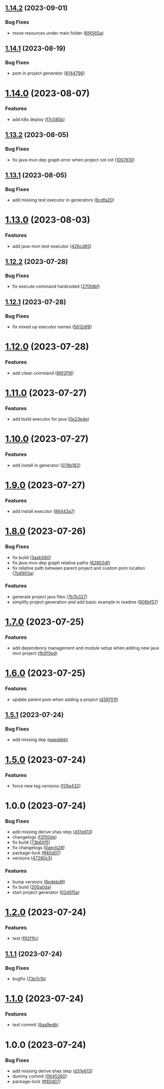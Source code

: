 ## [1.14.2](https://github.com/dubemarcantoine/nx-dev-tools/compare/java-mvn/v1.14.1...java-mvn/v1.14.2) (2023-09-01)


### Bug Fixes

* move resources under main folder ([6f4565a](https://github.com/dubemarcantoine/nx-dev-tools/commit/6f4565a24a1d1493fdf8332e1114c0a71b99975f))

## [1.14.1](https://github.com/dubemarcantoine/nx-dev-tools/compare/java-mvn/v1.14.0...java-mvn/v1.14.1) (2023-08-19)


### Bug Fixes

* pom in project generator ([8144796](https://github.com/dubemarcantoine/nx-dev-tools/commit/8144796649c70afe498258e6dcbad3d3f73c2dbd))

# [1.14.0](https://github.com/dubemarcantoine/nx-dev-tools/compare/java-mvn/v1.13.2...java-mvn/v1.14.0) (2023-08-07)


### Features

* add k8s deploy ([f7c085b](https://github.com/dubemarcantoine/nx-dev-tools/commit/f7c085b2b2c5793ee0a12c608311e2c96447a7b4))

## [1.13.2](https://github.com/dubemarcantoine/nx-dev-tools/compare/java-mvn/v1.13.1...java-mvn/v1.13.2) (2023-08-05)


### Bug Fixes

* fix java-mvn dep graph error when project not init ([1007610](https://github.com/dubemarcantoine/nx-dev-tools/commit/10076101f059a49c79234f962a2a1ad2fdec3cac))

## [1.13.1](https://github.com/dubemarcantoine/nx-dev-tools/compare/java-mvn/v1.13.0...java-mvn/v1.13.1) (2023-08-05)


### Bug Fixes

* add missing test executor in generators ([6cdfa20](https://github.com/dubemarcantoine/nx-dev-tools/commit/6cdfa201c3cf368ee0dfeef7985c17402ffea7dc))

# [1.13.0](https://github.com/dubemarcantoine/nx-dev-tools/compare/java-mvn/v1.12.2...java-mvn/v1.13.0) (2023-08-03)


### Features

* add java-mvn test-executor ([426cd95](https://github.com/dubemarcantoine/nx-dev-tools/commit/426cd95dc4f26b9e946a98d7ed4e56e3902f9811))

## [1.12.2](https://github.com/dubemarcantoine/nx-dev-tools/compare/java-mvn/v1.12.1...java-mvn/v1.12.2) (2023-07-28)


### Bug Fixes

* fix execute command hardcoded ([270fdbf](https://github.com/dubemarcantoine/nx-dev-tools/commit/270fdbff832b4001ab2db675d45311f350eb1c87))

## [1.12.1](https://github.com/dubemarcantoine/nx-dev-tools/compare/java-mvn/v1.12.0...java-mvn/v1.12.1) (2023-07-28)


### Bug Fixes

* fix mixed up executor names ([5612df8](https://github.com/dubemarcantoine/nx-dev-tools/commit/5612df8107c3cf5a833790debc79a02f7426b146))

# [1.12.0](https://github.com/dubemarcantoine/nx-dev-tools/compare/java-mvn/v1.11.0...java-mvn/v1.12.0) (2023-07-28)


### Features

* add clean command ([86f2f16](https://github.com/dubemarcantoine/nx-dev-tools/commit/86f2f16e3099689c9c83fe9f6958dbae34a63b87))

# [1.11.0](https://github.com/dubemarcantoine/nx-dev-tools/compare/java-mvn/v1.10.0...java-mvn/v1.11.0) (2023-07-27)


### Features

* add build executor for java ([0e23e4e](https://github.com/dubemarcantoine/nx-dev-tools/commit/0e23e4e9f555a310eaec04c29c2309e2d6dfb996))

# [1.10.0](https://github.com/dubemarcantoine/nx-dev-tools/compare/java-mvn/v1.9.0...java-mvn/v1.10.0) (2023-07-27)


### Features

* add install in generator ([078b182](https://github.com/dubemarcantoine/nx-dev-tools/commit/078b182d64500c9bf9ef6f927223ab55d00838c7))

# [1.9.0](https://github.com/dubemarcantoine/nx-dev-tools/compare/java-mvn/v1.8.0...java-mvn/v1.9.0) (2023-07-27)


### Features

* add install executor ([86443a7](https://github.com/dubemarcantoine/nx-dev-tools/commit/86443a7125fb946c0e00a39173a7daa5f4a121cf))

# [1.8.0](https://github.com/dubemarcantoine/nx-dev-tools/compare/java-mvn/v1.7.0...java-mvn/v1.8.0) (2023-07-26)


### Bug Fixes

* fix build ([3aeb580](https://github.com/dubemarcantoine/nx-dev-tools/commit/3aeb580fbacc772d94727385821a2544e2b948d2))
* fix java-mvn dep graph relative paths ([82802df](https://github.com/dubemarcantoine/nx-dev-tools/commit/82802dfea9ec4c2e910c42a1dcabdf4ebf111c7f))
* fix relative path between parent project and custom pom location ([7b6903a](https://github.com/dubemarcantoine/nx-dev-tools/commit/7b6903a7e7fc44c9e404ed676b16b200f7421e1c))


### Features

* generate project java files ([7b7b327](https://github.com/dubemarcantoine/nx-dev-tools/commit/7b7b327c82e77d35ce581fcce92c84bc63b413b9))
* simplify project generation and add basic example in readme ([906bf57](https://github.com/dubemarcantoine/nx-dev-tools/commit/906bf57a555783bc98042b3315b70e0d59a90a31))

# [1.7.0](https://github.com/dubemarcantoine/nx-dev-tools/compare/java-mvn/v1.6.0...java-mvn/v1.7.0) (2023-07-25)


### Features

* add dependency management and module setup when adding new java mvn project ([fb0f0ed](https://github.com/dubemarcantoine/nx-dev-tools/commit/fb0f0ed2604532174208cee1b51404d7ef12c719))

# [1.6.0](https://github.com/dubemarcantoine/nx-dev-tools/compare/java-mvn/v1.5.1...java-mvn/v1.6.0) (2023-07-25)


### Features

* update parent pom when adding a project ([d39701f](https://github.com/dubemarcantoine/nx-dev-tools/commit/d39701f3a1252c64f0b78c10da2023a179fe1592))

## [1.5.1](https://github.com/dubemarcantoine/nx-dev-tools/compare/java-mvn/v1.5.0...java-mvn/v1.5.1) (2023-07-24)


### Bug Fixes

* add missing dep ([eaeddeb](https://github.com/dubemarcantoine/nx-dev-tools/commit/eaeddebea9004df993319d76ec4d00ec173bfe7e))

# [1.5.0](https://github.com/dubemarcantoine/nx-dev-tools/compare/java-mvn/v1.4.0...java-mvn/v1.5.0) (2023-07-24)


### Features

* force new tag versions ([f29a432](https://github.com/dubemarcantoine/nx-dev-tools/commit/f29a432d6194ad85dfebe8f6ac809069b990026f))

# 1.0.0 (2023-07-24)


### Bug Fixes

* add missing derive shas step ([d31e613](https://github.com/dubemarcantoine/nx-dev-tools/commit/d31e6132f45105d6d2aee4d3d372bf4a2095d791))
* changelogs ([f2f50de](https://github.com/dubemarcantoine/nx-dev-tools/commit/f2f50decc084f635f4b4b26c89895d8bff89e02c))
* fix build ([73b60f5](https://github.com/dubemarcantoine/nx-dev-tools/commit/73b60f5f5328dc8115ea456d500e462fabcd6eba))
* fix changelogs ([0aecb28](https://github.com/dubemarcantoine/nx-dev-tools/commit/0aecb2806ad5d1d121a95dbef0c209ce9cfd81b2))
* package-lock ([ff40d07](https://github.com/dubemarcantoine/nx-dev-tools/commit/ff40d07ce36ebe523662b9ff4775d36a275ddde0))
* versions ([47280c5](https://github.com/dubemarcantoine/nx-dev-tools/commit/47280c5ba5db223a51dd8148ea48ed45258126a4))


### Features

* bump versions ([8edebd9](https://github.com/dubemarcantoine/nx-dev-tools/commit/8edebd9b44e6fd8926a358d440fad483c63ba8d3))
* fix build ([200a0da](https://github.com/dubemarcantoine/nx-dev-tools/commit/200a0da2340671ea9d1a23f9d1e4f6e4ef11d660))
* start project generator ([02d5f5a](https://github.com/dubemarcantoine/nx-dev-tools/commit/02d5f5afb34289d17d707bf47898a1f704b9b222))

# [1.2.0](https://github.com/dubemarcantoine/nx-dev-tools/compare/java-mvn/v1.1.1...java-mvn/v1.2.0) (2023-07-24)


### Features

* test ([f92f1fc](https://github.com/dubemarcantoine/nx-dev-tools/commit/f92f1fc533364a6860d1ef58fac7a7799507ac0f))

## [1.1.1](https://github.com/dubemarcantoine/nx-dev-tools/compare/java-mvn/v1.1.0...java-mvn/v1.1.1) (2023-07-24)


### Bug Fixes

* bugfix ([73e7c1b](https://github.com/dubemarcantoine/nx-dev-tools/commit/73e7c1b885c47b739042f754b6499669cad8bc54))

# [1.1.0](https://github.com/dubemarcantoine/nx-dev-tools/compare/java-mvn/v1.0.0...java-mvn/v1.1.0) (2023-07-24)


### Features

* test commit ([8aa9edb](https://github.com/dubemarcantoine/nx-dev-tools/commit/8aa9edbf8e7f701fa2f53d6b830ee7b3195a7713))

# 1.0.0 (2023-07-24)


### Bug Fixes

* add missing derive shas step ([d31e613](https://github.com/dubemarcantoine/nx-dev-tools/commit/d31e6132f45105d6d2aee4d3d372bf4a2095d791))
* dummy commit ([0645260](https://github.com/dubemarcantoine/nx-dev-tools/commit/0645260fbcb0b2902ac930b63ced0ec85a858963))
* package-lock ([ff40d07](https://github.com/dubemarcantoine/nx-dev-tools/commit/ff40d07ce36ebe523662b9ff4775d36a275ddde0))
